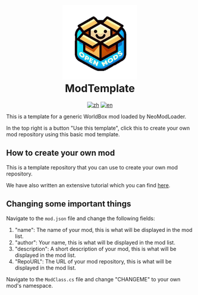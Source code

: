 <h1 align="center">
  <img src="https://raw.githubusercontent.com/WorldBoxOpenMods/ModTemplate/master/icon.png" alt="logo" width="200">
  <br/>
  ModTemplate
</h1>

<p align="center">
  <a href="https://github.com/WorldBoxOpenMods/ModTemplate/blob/master/README.zh.md"><img alt="zh" src="https://img.shields.io/badge/zh-简体中文-red.svg"></a>
  <a href="https://github.com/WorldBoxOpenMods/ModTemplate/blob/master/README.md"><img alt="en" src="https://img.shields.io/badge/en-English-green.svg"></a>
</p>

This is a template for a generic WorldBox mod loaded by NeoModLoader.

In the top right is a button "Use this template", click this to create your own mod repository using this basic mod
template.

## How to create your own mod

This is a template repository that you can use to create your own mod repository.

We have also written an extensive tutorial which you can
find [here](https://github.com/WorldBoxOpenMods/ModLoader/wiki/ModTutorialHome).

## Changing some important things

Navigate to the `mod.json` file and change the following fields:

1. "name": The name of your mod, this is what will be displayed in the mod list.
2. "author": Your name, this is what will be displayed in the mod list.
3. "description": A short description of your mod, this is what will be displayed in the mod list.
4. "RepoURL": The URL of your mod repository, this is what will be displayed in the mod list.

Navigate to the `ModClass.cs` file and change "CHANGEME" to your own mod's namespace.